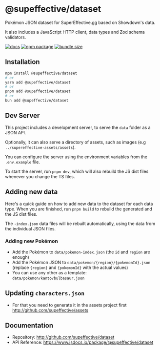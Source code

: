 # @supeffective/dataset

Pokémon JSON dataset for SuperEffective.gg based on Showdown's data.

It also includes a JavaScript HTTP client, data types and Zod schema validators.

<p>
<a href="https://www.jsdocs.io/package/@supeffective/dataset"><img src="https://img.shields.io/badge/API%20Reference-📖-purple" alt="docs"></a>
  <a href="https://npmjs.com/package/@supeffective/dataset"><img src="https://img.shields.io/npm/v/@supeffective/dataset.svg" alt="npm package"></a>
<a href="https://bundlephobia.com/package/@supeffective/dataset"><img src="https://img.shields.io/bundlephobia/min/@supeffective/dataset?label=@supeffective/dataset" alt="bundle size" /></a>

</p>

## Installation

```bash
npm install @supeffective/dataset
# or
yarn add @supeffective/dataset
# or
pnpm add @supeffective/dataset
# or
bun add @supeffective/dataset
```

## Dev Server

This project includes a development server, to serve the `data`
folder as a JSON API.

Optionally, it can also serve a directory of assets, such as
images (e.g `../supereffective-assets/assets`).

You can configure the server using the environment variables
from the `.env.example` file.

To start the server, run `pnpm dev`, which will also rebuild
the JS dist files whenever you change the TS files.

## Adding new data

Here's a quick guide on how to add new data to the dataset for each data type.
When you are finished, run `pnpm build` to rebuild the generated and the JS dist files.

The `-index.json` data files will be rebuilt automatically, using the data from the individual JSON files.

### Adding new Pokémon

- Add the Pokémon to `data/pokemon-index.json` (the `id` and `region` are enough)
- Add the Pokémon JSON to `data/pokemon/{region}/{pokemonId}.json` (replace `{region}` and `{pokemonId}` with the actual values)
- You can use any other as a template: `data/pokemon/kanto/bulbasaur.json`

## Updating `characters.json`

- For that you need to generate it in the assets project first http://github.com/supeffective/assets

## Documentation

- Repository: http://github.com/supeffective/dataset
- API Reference: https://www.jsdocs.io/package/@supeffective/dataset

